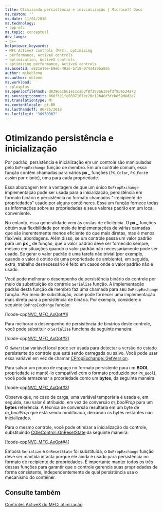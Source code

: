 ```yaml
---
title: Otimizando persistência e inicialização | Microsoft Docs
ms.custom: ''
ms.date: 11/04/2016
ms.technology:
- cpp-mfc
ms.topic: conceptual
dev_langs:
- C++
helpviewer_keywords:
- MFC ActiveX controls [MFC], optimizing
- performance, ActiveX controls
- optimization, ActiveX controls
- optimizing performance, ActiveX controls
ms.assetid: e821e19e-b9eb-49ab-b719-0743420ba80b
author: mikeblome
ms.author: mblome
ms.workload:
- cplusplus
ms.openlocfilehash: d03966cb61e1ccab3f8f3886638efdf95a534a73
ms.sourcegitcommit: 060f381fe0807107ec26c18b46d3fcb859d8d2e7
ms.translationtype: MT
ms.contentlocale: pt-BR
ms.lasthandoff: 06/25/2018
ms.locfileid: "36930307"
---
```

# <a name="optimizing-persistence-and-initialization"></a>Otimizando persistência e inicialização
Por padrão, persistência e inicialização em um controle são manipuladas pelo `DoPropExchange` função de membro. Em um controle comum, essa função contém chamadas para vários **px _** funções (`PX_Color`, `PX_Font`e assim por diante), uma para cada propriedade.  
  
 Essa abordagem tem a vantagem de que um único `DoPropExchange` implementação pode ser usada para a inicialização, persistência em formato binário e persistência no formato chamados "-recipiente de propriedades" usado por alguns contêineres. Essa um função fornece todas as informações sobre as propriedades e seus valores padrão em um local conveniente.  
  
 No entanto, essa generalidade vem às custas de eficiência. O **px _** funções obtém sua flexibilidade por meio de implementações de várias camadas que são inerentemente menos eficiente do que mais diretas, mas é menos flexíveis, abordagens. Além disso, se um controle passa um valor padrão para um **px _** de função, que o valor padrão deve ser fornecido sempre, mesmo em situações quando o valor padrão não necessariamente pode ser usado. Se gerar o valor padrão é uma tarefa não trivial (por exemplo, quando o valor é obtido de uma propriedade de ambiente), em seguida, extra, trabalho desnecessário é feito em casos onde o valor padrão não é usado.  
  
 Você pode melhorar o desempenho de persistência binário do controle por meio da substituição do controle `Serialize` função. A implementação padrão desta função de membro faz uma chamada para seu `DoPropExchange` função. Por meio de substituição, você pode fornecer uma implementação mais direta para a persistência de binária. Por exemplo, considere o seguinte `DoPropExchange` função:  
  
 [!code-cpp[NVC_MFC_AxOpt#1](../mfc/codesnippet/cpp/optimizing-persistence-and-initialization_1.cpp)]  
  
 Para melhorar o desempenho de persistência de binários deste controle, você pode substituir o `Serialize` funciona da seguinte maneira:  
  
 [!code-cpp[NVC_MFC_AxOpt#2](../mfc/codesnippet/cpp/optimizing-persistence-and-initialization_2.cpp)]  
  
 O `dwVersion` variável local pode ser usada para detectar a versão do estado persistente do controle que está sendo carregada ou salvo. Você pode usar essa variável em vez de chamar [CPropExchange::GetVersion](../mfc/reference/cpropexchange-class.md#getversion).  
  
 Para salvar um pouco de espaço no formato persistente para um **BOOL** propriedade (e mantê-lo compatível com o formato produzido por `PX_Bool`), você pode armazenar a propriedade como um **bytes**, da seguinte maneira:  
  
 [!code-cpp[NVC_MFC_AxOpt#3](../mfc/codesnippet/cpp/optimizing-persistence-and-initialization_3.cpp)]  
  
 Observe que, no caso de carga, uma variável temporária é usada e, em seguida, seu valor é atribuído, em vez de conversão *m_boolProp* para um **bytes** referência. A técnica de conversão resultaria em um byte de *m_boolProp* que está sendo modificado, deixando os bytes restantes não inicializados.  
  
 Para o mesmo controle, você pode otimizar a inicialização do controle, substituindo [COleControl::OnResetState](../mfc/reference/colecontrol-class.md#onresetstate) da seguinte maneira:  
  
 [!code-cpp[NVC_MFC_AxOpt#4](../mfc/codesnippet/cpp/optimizing-persistence-and-initialization_4.cpp)]  
  
 Embora `Serialize` e `OnResetState` foi substituída, o `DoPropExchange` função deve ser mantida intacta porque ele ainda é usado para persistência no formato de recipiente de propriedades. É importante manter todos os três dessas funções para garantir que o controle gerencia suas propriedades de forma consistente, independentemente de qual persistência usa o mecanismo do contêiner.  
  
## <a name="see-also"></a>Consulte também  
 [Controles ActiveX do MFC: otimização](../mfc/mfc-activex-controls-optimization.md)

